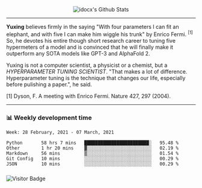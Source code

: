 <div align="center">
    <img align="center" src="https://github-readme-stats.vercel.app/api?username=idocx&show_icons=true&hide_border=true" alt="idocx's Github Stats"></img>
</div>

---

**Yuxing** believes firmly in the saying "With four parameters I can fit an elephant, and with five I can make him wiggle his trunk" by Enrico Fermi. <sup>[1]</sup> So, he devotes his entire though short research career to tuning five hypermeters of a model and is convinced that he will finally make it outperform any SOTA models like GPT-3 and AlphaFold 2.

Yuxing is not a computer scientist, a physicist or a chemist, but a *HYPERPARAMETER TUNING SCIENTIST*. "That makes a lot of difference. Hyperparameter tuning is the technique that changes our life, especially before pulishing a paper.", he said.

[1] Dyson, F. A meeting with Enrico Fermi. Nature 427, 297 (2004).


---

### 📊 Weekly development time
<!--START_SECTION:waka-->
```text
Week: 28 February, 2021 - 07 March, 2021

Python       58 hrs 7 mins   ████████████████████████░   95.48 % 
Other        1 hr 20 mins    ▓░░░░░░░░░░░░░░░░░░░░░░░░   02.19 % 
Markdown     56 mins         ▒░░░░░░░░░░░░░░░░░░░░░░░░   01.54 % 
Git Config   10 mins         ░░░░░░░░░░░░░░░░░░░░░░░░░   00.29 % 
JSON         10 mins         ░░░░░░░░░░░░░░░░░░░░░░░░░   00.29 % 
```
<!--END_SECTION:waka-->

### 

![Visitor Badge](https://visitor-badge.laobi.icu/badge?page_id=idocx.idocx)